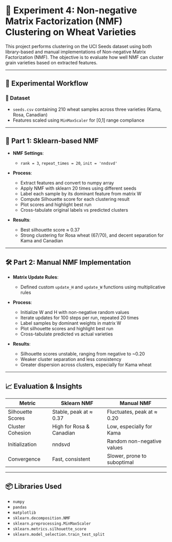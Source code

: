 # 🔢 Experiment 4: Non-negative Matrix Factorization (NMF) Clustering on Wheat Varieties

This project performs clustering on the UCI Seeds dataset using both library-based and manual implementations of Non-negative Matrix Factorization (NMF). The objective is to evaluate how well NMF can cluster grain varieties based on extracted features.

---

## 🧪 Experimental Workflow

### 📂 Dataset

- `seeds.csv` containing 210 wheat samples across three varieties (Kama, Rosa, Canadian)
- Features scaled using `MinMaxScaler` for [0,1] range compliance

---

## 📌 Part 1: Sklearn-based NMF

- **NMF Settings**:  
  - `rank = 3`, `repeat_times = 20`, `init = 'nndsvd'`
- **Process**:
  - Extract features and convert to numpy array
  - Apply NMF with sklearn 20 times using different seeds
  - Label each sample by its dominant feature from matrix W
  - Compute Silhouette score for each clustering result
  - Plot scores and highlight best run
  - Cross-tabulate original labels vs predicted clusters

- **Results**:
  - Best silhouette score ≈ 0.37
  - Strong clustering for Rosa wheat (67/70), and decent separation for Kama and Canadian

---

## 🛠️ Part 2: Manual NMF Implementation

- **Matrix Update Rules**:
  - Defined custom `update_H` and `update_W` functions using multiplicative rules
- **Process**:
  - Initialize W and H with non-negative random values
  - Iterate updates for 100 steps per run, repeated 20 times
  - Label samples by dominant weights in matrix W
  - Plot silhouette scores and highlight best run
  - Cross-tabulate predicted vs actual varieties

- **Results**:
  - Silhouette scores unstable, ranging from negative to ~0.20
  - Weaker cluster separation and less consistency
  - Greater dispersion across clusters, especially for Kama wheat

---

## 📈 Evaluation & Insights

| Metric             | Sklearn NMF              | Manual NMF                  |
|--------------------|---------------------------|------------------------------|
| Silhouette Scores  | Stable, peak at ≈ 0.37     | Fluctuates, peak at ≈ 0.20   |
| Cluster Cohesion   | High for Rosa & Canadian  | Low, especially for Kama     |
| Initialization     | nndsvd                    | Random non-negative values   |
| Convergence        | Fast, consistent           | Slower, prone to suboptimal  |

---

## 📦 Libraries Used

- `numpy`
- `pandas`
- `matplotlib`
- `sklearn.decomposition.NMF`
- `sklearn.preprocessing.MinMaxScaler`
- `sklearn.metrics.silhouette_score`
- `sklearn.model_selection.train_test_split`

